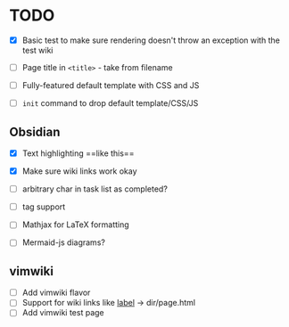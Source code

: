# TODO

- [x] Basic test to make sure rendering doesn't throw an exception with the test wiki
- [ ] Page title in `<title>` - take from filename
- [ ] Fully-featured default template with CSS and JS
- [ ] `init` command to drop default template/CSS/JS


## Obsidian

- [x] Text highlighting ==like this==
- [x] Make sure wiki links work okay
- [ ] arbitrary char in task list as completed?
- [ ] tag support
- [ ] Mathjax for LaTeX formatting
- [ ] Mermaid-js diagrams?


## vimwiki

- [ ] Add vimwiki flavor
- [ ] Support for wiki links like [label](dir/page) -> dir/page.html
- [ ] Add vimwiki test page
